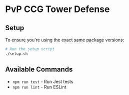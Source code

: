 # PvP CCG Tower Defense

## Setup

To ensure you're using the exact same package versions:

```bash
# Run the setup script
./setup.sh
```

## Available Commands

- `npm run test` - Run Jest tests
- `npm run lint` - Run ESLint